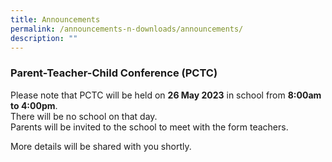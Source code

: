 ```yaml
---
title: Announcements
permalink: /announcements-n-downloads/announcements/
description: ""
---
```

### Parent-Teacher-Child Conference (PCTC)

Please note that PCTC will be held on **26 May 2023** in school from **8:00am to 4:00pm**. <br>There will be no school on that day. <br>Parents will be invited to the school to meet with the form teachers. <br>

More details will be shared with you shortly.